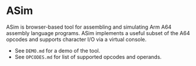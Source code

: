 # ASim

ASim is browser-based tool for assembling and simulating Arm A64
assembly language programs.  ASim implements a useful subset of the
A64 opcodes and supports character I/O via a virtual console.

* See `DEMO.md` for a demo of the tool.
* See `OPCODES.md` for list of supported opcodes and operands.
